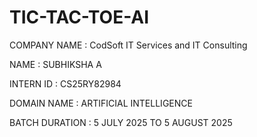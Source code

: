 # TIC-TAC-TOE-AI
COMPANY NAME : CodSoft IT Services and IT Consulting

NAME : SUBHIKSHA A

INTERN ID : CS25RY82984

DOMAIN NAME : ARTIFICIAL INTELLIGENCE

BATCH DURATION : 5 JULY 2025 TO 5 AUGUST 2025
